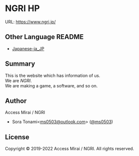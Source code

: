 # NGRI HP

URL: https://www.ngri.jp/

## Other Language README
- [Japanese-ja\_JP](README.ja_JP.md)

## Summary
This is the website which has information of us.  
We are *NGRI*.  
We are making a game, a software, and so on.

## Author
Access Mirai / NGRI
- Sora Tonami&lt;ms0503@outlook.com&gt; ([@ms0503](https://github.com/ms0503/))

## License
Copyright &copy; 2019-2022 Access Mirai / NGRI. All rights reserved.

